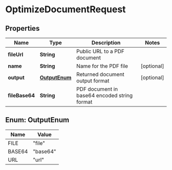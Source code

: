 

# OptimizeDocumentRequest


## Properties

| Name | Type | Description | Notes |
|------------ | ------------- | ------------- | -------------|
|**fileUrl** | **String** | Public URL to a PDF document |  |
|**name** | **String** | Name for the PDF file |  [optional] |
|**output** | [**OutputEnum**](#OutputEnum) | Returned document output format |  [optional] |
|**fileBase64** | **String** | PDF document in base64 encoded string format |  |



## Enum: OutputEnum

| Name | Value |
|---- | -----|
| FILE | &quot;file&quot; |
| BASE64 | &quot;base64&quot; |
| URL | &quot;url&quot; |



